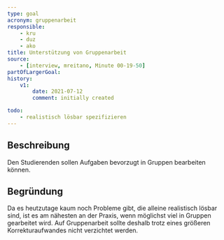 ```yaml
---
type: goal
acronym: gruppenarbeit
responsible: 
    - kru
    - duz
    - ako
title: Unterstützung von Gruppenarbeit
source:
    - [interview, mreitano, Minute 00-19-50]
partOfLargerGoal:
history:
    v1:
        date: 2021-07-12
        comment: initially created

todo:
    - realistisch lösbar spezifizieren
---
```


## Beschreibung

Den Studierenden sollen Aufgaben bevorzugt in Gruppen bearbeiten können.

## Begründung

Da es heutzutage kaum noch Probleme gibt, die alleine realistisch lösbar sind, ist es am nähesten an der Praxis, wenn möglichst viel in Gruppen gearbeitet wird. Auf Gruppenarbeit sollte deshalb trotz eines größeren Korrekturaufwandes nicht verzichtet werden.
